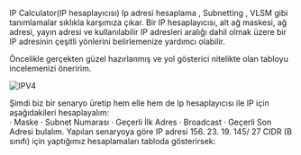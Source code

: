 IP Calculator(IP hesaplayıcısı)
Ip adresi hesaplama , Subnetting , VLSM gibi tanımlamalar sıklıkla karşımıza çıkar.
Bir IP hesaplayıcısı, alt ağ maskesi, ağ adresi, yayın adresi ve kullanılabilir IP adresleri aralığı dahil olmak üzere bir IP adresinin çeşitli yönlerini belirlemenize yardımcı olabilir.

Öncelikle gerçekten güzel hazırlanmış ve yol gösterici nitelikte olan tabloyu incelemenizi öneririm.

![IPV4](https://github.com/user-attachments/assets/b13b20cb-9de8-49f7-a632-e5a85dd03787)


Şimdi biz bir senaryo üretip hem elle hem de Ip hesaplayıcısı ile IP için aşağıdakileri hesaplayalım:    
·   Maske
·   Subnet Numarası
·   Geçerli İlk Adres
·   Broadcast
·   Geçerli Son Adresi bulalım.
Yapılan senaryoya göre  IP adresi  156. 23. 19. 145/ 27 CIDR (B sınıfı) için yaptığımız hesaplamaları tabloda gösterirsek:




